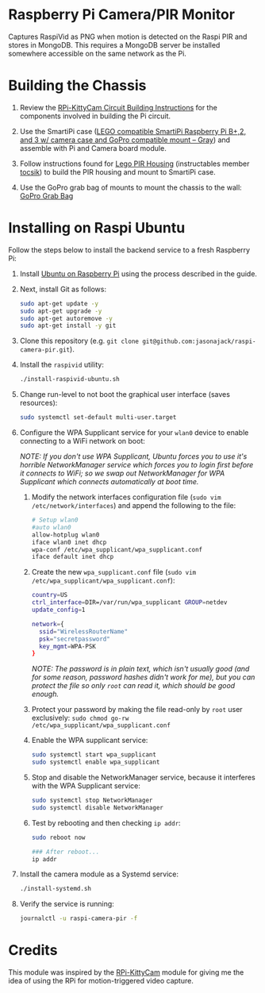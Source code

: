 # Raspberry Pi Camera/PIR Monitor

Captures RaspiVid as PNG when motion is detected on the Raspi PIR and stores in MongoDB.  This requires a MongoDB server be installed somewhere accessible on the same network as the Pi.

# Building the Chassis

1. Review the [RPi-KittyCam Circuit Building Instructions](https://github.com/girliemac/RPi-KittyCam#building-the-circuit) for the components involved in building the Pi circuit.

1. Use the SmartiPi case ([LEGO compatible SmartiPi Raspberry Pi B+,2, and 3 w/ camera case and GoPro compatible mount – Gray](http://a.co/c6ul3AQ)) and assemble with Pi and Camera board module.

1. Follow instructions found for [Lego PIR Housing](http://www.instructables.com/id/Lego-PIR-Housing/) (instructables member [tocsik](http://www.instructables.com/member/tocsik/)) to build the PIR housing and mount to SmartiPi case.

1. Use the GoPro grab bag of mounts to mount the chassis to the wall: [GoPro Grab Bag](http://a.co/j6OIIT2)

# Installing on Raspi Ubuntu

Follow the steps below to install the backend service to a fresh Raspberry Pi:

1. Install [Ubuntu on Raspberry Pi](https://ubuntu-mate.org/raspberry-pi/) using the process described in the guide.

1. Next, install Git as follows:

    ```bash
    sudo apt-get update -y
    sudo apt-get upgrade -y
    sudo apt-get autoremove -y
    sudo apt-get install -y git
    ```

1. Clone this repository (e.g. `git clone git@github.com:jasonajack/raspi-camera-pir.git`).

1. Install the `raspivid` utility:

    ```bash
    ./install-raspivid-ubuntu.sh
    ```

1. Change run-level to not boot the graphical user interface (saves resources):

    ```bash
    sudo systemctl set-default multi-user.target
    ```

1. Configure the WPA Supplicant service for your `wlan0` device to enable connecting to a WiFi network on boot:

    _NOTE: If you don't use WPA Supplicant, Ubuntu forces you to use it's horrible NetworkManager service which forces you to login first before it connects to WiFi; so we swap out NetworkManager for WPA Supplicant which connects automatically at boot time._

    1. Modify the network interfaces configuration file (`sudo vim /etc/network/interfaces`) and append the following to the file:

        ```bash
        # Setup wlan0
        #auto wlan0
        allow-hotplug wlan0
        iface wlan0 inet dhcp
        wpa-conf /etc/wpa_supplicant/wpa_supplicant.conf
        iface default inet dhcp
        ```

    1. Create the new `wpa_supplicant.conf` file (`sudo vim /etc/wpa_supplicant/wpa_supplicant.conf`):

        ```bash
        country=US
        ctrl_interface=DIR=/var/run/wpa_supplicant GROUP=netdev
        update_config=1

        network={
          ssid="WirelessRouterName"
          psk="secretpassword"
          key_mgmt=WPA-PSK
        }
        ```

        _NOTE: The password is in plain text, which isn't usually good (and for some reason, password hashes didn't work for me), but you can protect the file so only `root` can read it, which should be good enough._

    1. Protect your password by making the file read-only by `root` user exclusively:  `sudo chmod go-rw /etc/wpa_supplicant/wpa_supplicant.conf`

    1. Enable the WPA supplicant service:

        ```bash
        sudo systemctl start wpa_supplicant
        sudo systemctl enable wpa_supplicant
        ```

    1. Stop and disable the NetworkManager service, because it interferes with the WPA Supplicant service:

        ```bash
        sudo systemctl stop NetworkManager
        sudo systemctl disable NetworkManager
        ```

    1. Test by rebooting and then checking `ip addr`:

        ```bash
        sudo reboot now

        ### After reboot...
        ip addr
        ```

1. Install the camera module as a Systemd service:

    ```bash
    ./install-systemd.sh
    ```

1. Verify the service is running:

    ```bash
    journalctl -u raspi-camera-pir -f
    ```

# Credits

This module was inspired by the [RPi-KittyCam](https://github.com/girliemac/RPi-KittyCam) module for giving me the idea of using the RPi for motion-triggered video capture.

